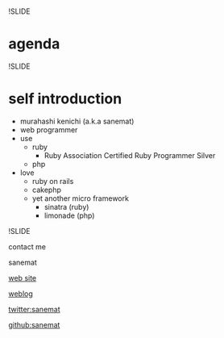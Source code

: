#

!SLIDE

# agenda

!SLIDE

# self introduction

* murahashi kenichi (a.k.a sanemat)
* web programmer
* use
    * ruby
        * Ruby Association Certified Ruby Programmer Silver
    * php
* love
    * ruby on rails
    * cakephp
    * yet another micro framework
        * sinatra (ruby)
        * limonade (php)

!SLIDE

contact me

sanemat

[web site](http://sane.jp/)

[weblog](http://sane.justblog.jp/)

[twitter:sanemat](http://twitter.com/sanemat)

[github:sanemat](http://github.com/sanemat)

